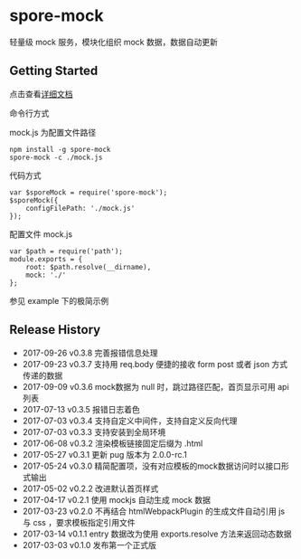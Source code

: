 # spore-mock

轻量级 mock 服务，模块化组织 mock 数据，数据自动更新

## Getting Started

点击查看[详细文档](https://tabspace.gitbooks.io/spore-mock/content/)

命令行方式

mock.js 为配置文件路径

```shell
npm install -g spore-mock
spore-mock -c ./mock.js
```

代码方式

```script
var $sporeMock = require('spore-mock');
$sporeMock({
	configFilePath: './mock.js'
});

```

配置文件 mock.js
```script
var $path = require('path');
module.exports = {
	root: $path.resolve(__dirname),
	mock: './'
};
```

参见 example 下的极简示例

## Release History

 * 2017-09-26 v0.3.8 完善报错信息处理
 * 2017-09-23 v0.3.7 支持用 req.body 便捷的接收 form post 或者 json 方式传递的数据
 * 2017-09-09 v0.3.6 mock数据为 null 时，跳过路径匹配，首页显示可用 api 列表
 * 2017-07-13 v0.3.5 报错日志着色
 * 2017-07-03 v0.3.4 支持自定义中间件，支持自定义反向代理
 * 2017-07-03 v0.3.3 支持安装到全局环境
 * 2017-06-08 v0.3.2 渲染模板链接固定后缀为 .html
 * 2017-05-27 v0.3.1 更新 pug 版本为 2.0.0-rc.1
 * 2017-05-24 v0.3.0 精简配置项，没有对应模板的mock数据访问时以接口形式输出
 * 2017-05-02 v0.2.2 改进默认首页样式
 * 2017-04-17 v0.2.1 使用 mockjs 自动生成 mock 数据
 * 2017-03-23 v0.2.0 不再结合 htmlWebpackPlugin 的生成文件自动引用 js 与 css ，要求模板指定引用文件
 * 2017-03-14 v0.1.1 entry 数据改为使用 exports.resolve 方法来返回动态数据
 * 2017-03-03 v0.1.0 发布第一个正式版
